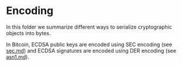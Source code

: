 # Encoding
In this folder we summarize different ways to serialize cryptographic objects into bytes.

In Bitcoin, ECDSA public keys are encoded using SEC encoding (see [sec.md](./sec.md)) and ECDSA signatures are encoded using DER encoding (see [asn1.md](./asn1.md)).
